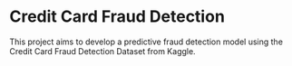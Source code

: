 # Credit Card Fraud Detection
This project aims to develop a predictive fraud detection model using the Credit Card Fraud Detection Dataset from Kaggle.
